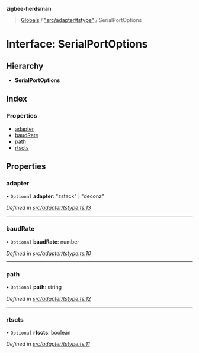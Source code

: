 **zigbee-herdsman**

> [Globals](../README.md) / ["src/adapter/tstype"](../modules/_src_adapter_tstype_.md) / SerialPortOptions

# Interface: SerialPortOptions

## Hierarchy

* **SerialPortOptions**

## Index

### Properties

* [adapter](_src_adapter_tstype_.serialportoptions.md#adapter)
* [baudRate](_src_adapter_tstype_.serialportoptions.md#baudrate)
* [path](_src_adapter_tstype_.serialportoptions.md#path)
* [rtscts](_src_adapter_tstype_.serialportoptions.md#rtscts)

## Properties

### adapter

• `Optional` **adapter**: \"zstack\" \| \"deconz\"

*Defined in [src/adapter/tstype.ts:13](https://github.com/Koenkk/zigbee-herdsman/blob/master/src/src/adapter/tstype.ts#L13)*

___

### baudRate

• `Optional` **baudRate**: number

*Defined in [src/adapter/tstype.ts:10](https://github.com/Koenkk/zigbee-herdsman/blob/master/src/src/adapter/tstype.ts#L10)*

___

### path

• `Optional` **path**: string

*Defined in [src/adapter/tstype.ts:12](https://github.com/Koenkk/zigbee-herdsman/blob/master/src/src/adapter/tstype.ts#L12)*

___

### rtscts

• `Optional` **rtscts**: boolean

*Defined in [src/adapter/tstype.ts:11](https://github.com/Koenkk/zigbee-herdsman/blob/master/src/src/adapter/tstype.ts#L11)*

